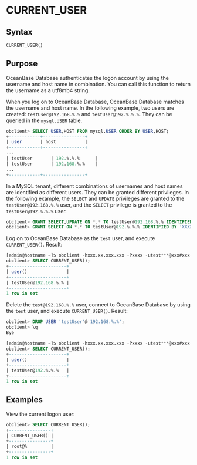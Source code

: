 # CURRENT_USER

## Syntax

```sql
CURRENT_USER()
```

## Purpose

OceanBase Database authenticates the logon account by using the username and host name in combination. You can call this function to return the username as a utf8mb4 string.

When you log on to OceanBase Database, OceanBase Database matches the username and host name. In the following example, two users are created: `testUser@192.168.%.%` and `testUser@192.%.%.%`. They can be queried in the `mysql.USER` table.

```sql
obclient> SELECT USER,HOST FROM mysql.USER ORDER BY USER,HOST;
+------------+----------------+
| user       | host           |
+------------+----------------+
...
| testUser       | 192.%.%.%      |
| testUser       | 192.168.%.%    |
...
+------------+----------------+
```

In a MySQL tenant, different combinations of usernames and host names are identified as different users. They can be granted different privileges. In the following example, the `SELECT` and `UPDATE` privileges are granted to the `testUser@192.168.%.%` user, and the `SELECT` privilege is granted to the `testUser@192.%.%.%` user.

```sql
obclient> GRANT SELECT,UPDATE ON *.* TO testUser@192.168.%.% IDENTIFIED BY 'XXXXXX';
obclient> GRANT SELECT ON *.* TO testUser@192.%.%.% IDENTIFIED BY 'XXXXXX';
```

Log on to OceanBase Database as the `test` user, and execute `CURRENT_USER()`. Result:

```sql
[admin@hostname ~]$ obclient -hxxx.xx.xxx.xxx -Pxxxx -utest***@xxx#xxx -p
obclient> SELECT CURRENT_USER();
+----------------------+
| user()               |
+----------------------+
| testUser@192.168.%.% |
+----------------------+
1 row in set
```

Delete the `test@192.168.%.%` user, connect to OceanBase Database by using the `test` user, and execute `CURRENT_USER()`. Result:

```sql
obclient> DROP USER 'testUser'@'192.168.%.%';
obclient> \q
Bye

[admin@hostname ~]$ obclient -hxxx.xx.xxx.xxx -Pxxxx -utest***@xxx#xxx -p
obclient> SELECT CURRENT_USER();
+----------------------+
| user()               |
+----------------------+
| testUser@192.%.%.%   |
+----------------------+
1 row in set
```

## Examples

View the current logon user:

```sql
obclient> SELECT CURRENT_USER();
+----------------+
| CURRENT_USER() |
+----------------+
| root@%         |
+----------------+
1 row in set
```
